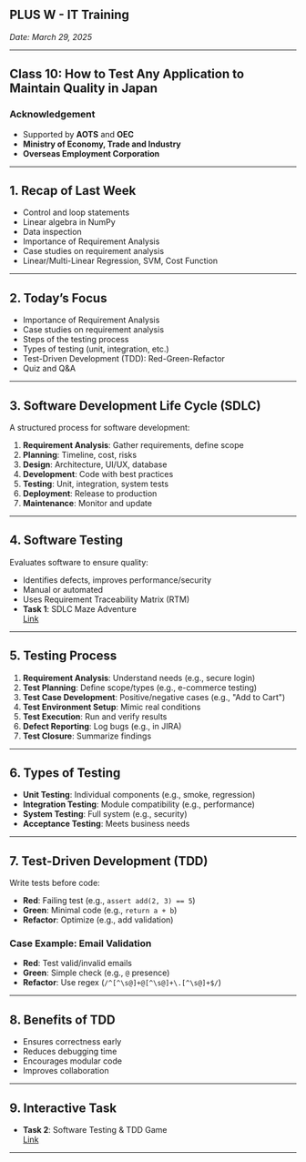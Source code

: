 ## PLUS W - IT Training
*Date: March 29, 2025*

---

## Class 10: How to Test Any Application to Maintain Quality in Japan

### Acknowledgement
- Supported by **AOTS** and **OEC**
- **Ministry of Economy, Trade and Industry**
- **Overseas Employment Corporation**

---

## 1. Recap of Last Week
- Control and loop statements
- Linear algebra in NumPy
- Data inspection
- Importance of Requirement Analysis
- Case studies on requirement analysis
- Linear/Multi-Linear Regression, SVM, Cost Function

---

## 2. Today’s Focus
- Importance of Requirement Analysis
- Case studies on requirement analysis
- Steps of the testing process
- Types of testing (unit, integration, etc.)
- Test-Driven Development (TDD): Red-Green-Refactor
- Quiz and Q&A

---

## 3. Software Development Life Cycle (SDLC)
A structured process for software development:
1. **Requirement Analysis**: Gather requirements, define scope
2. **Planning**: Timeline, cost, risks
3. **Design**: Architecture, UI/UX, database
4. **Development**: Code with best practices
5. **Testing**: Unit, integration, system tests
6. **Deployment**: Release to production
7. **Maintenance**: Monitor and update

---

## 4. Software Testing
Evaluates software to ensure quality:
- Identifies defects, improves performance/security
- Manual or automated
- Uses Requirement Traceability Matrix (RTM)
- **Task 1**: SDLC Maze Adventure  
  [Link](https://codepen.io/Mise-Academy/full/zxYWKxp)

---

## 5. Testing Process
1. **Requirement Analysis**: Understand needs (e.g., secure login)
2. **Test Planning**: Define scope/types (e.g., e-commerce testing)
3. **Test Case Development**: Positive/negative cases (e.g., "Add to Cart")
4. **Test Environment Setup**: Mimic real conditions
5. **Test Execution**: Run and verify results
6. **Defect Reporting**: Log bugs (e.g., in JIRA)
7. **Test Closure**: Summarize findings

---

## 6. Types of Testing
- **Unit Testing**: Individual components (e.g., smoke, regression)
- **Integration Testing**: Module compatibility (e.g., performance)
- **System Testing**: Full system (e.g., security)
- **Acceptance Testing**: Meets business needs

---

## 7. Test-Driven Development (TDD)
Write tests before code:
- **Red**: Failing test (e.g., `assert add(2, 3) == 5`)
- **Green**: Minimal code (e.g., `return a + b`)
- **Refactor**: Optimize (e.g., add validation)

### Case Example: Email Validation
- **Red**: Test valid/invalid emails
- **Green**: Simple check (e.g., `@` presence)
- **Refactor**: Use regex (`/^[^\s@]+@[^\s@]+\.[^\s@]+$/`)

---

## 8. Benefits of TDD
- Ensures correctness early
- Reduces debugging time
- Encourages modular code
- Improves collaboration

---

## 9. Interactive Task
- **Task 2**: Software Testing & TDD Game  
  [Link](https://codepen.io/Mise-Academy/full/yyLRLwR)

---
